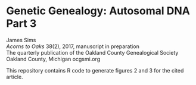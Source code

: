 
# Genetic Genealogy: Autosomal DNA Part 3
James Sims  
*Acorns to Oaks* 38(2), 2017,  manuscript in preparation  
The quarterly publication of the Oakland County Genealogical Society  
Oakland County, Michigan ocgsmi.org  

This repository contains R code to generate figures 2 and 3 for the cited article.
